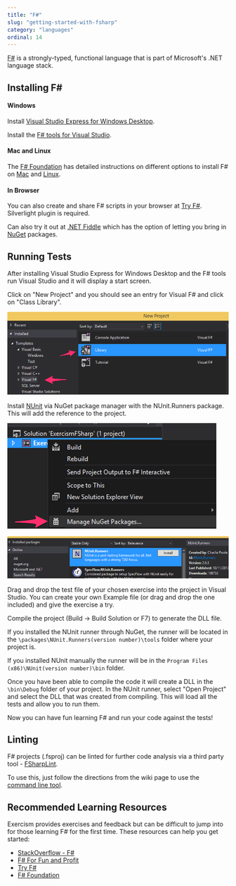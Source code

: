 ```yaml
---
title: "F#"
slug: "getting-started-with-fsharp"
category: "languages"
ordinal: 14
---
```


[F#](http://www.tryfsharp.org/Explore) is a strongly-typed, functional language that is part of Microsoft's .NET language stack.

## Installing F&#35;

#### Windows
Install [Visual Studio Express for Windows Desktop](http://www.visualstudio.com/downloads/download-visual-studio-vs#d-express-windows-desktop).

Install the [F# tools for Visual Studio](http://www.microsoft.com/en-us/download/details.aspx?id=41654).

#### Mac and Linux
The [F# Foundation](http://fsharp.org/) has detailed instructions on different options to install F# on [Mac](http://fsharp.org/use/mac/) and [Linux](http://fsharp.org/use/linux/).

#### In Browser
You can also create and share F# scripts in your browser at [Try F#](http://www.tryfsharp.org/Create). Silverlight plugin is required.

Can also try it out at [.NET Fiddle](https://dotnetfiddle.net/) which has the option of letting you bring in [NuGet](https://www.nuget.org/) packages.

## Running Tests
After installing Visual Studio Express for Windows Desktop and the F# tools run Visual Studio and it will display a start screen.

Click on "New Project" and you should see an entry for Visual F# and click on "Class Library".

![New Project](/app/img/setup/fsharp/newProject.png)

Install [NUnit](http://nunit.org/index.php?p=download) via NuGet package manager with the NUnit.Runners package. This will add the reference to the project.

![NuGet Package Manager](/app/img/setup/fsharp/manageNugetPackages.png)

![Installing NUnit](/app/img/setup/fsharp/installingNunit.png)

Drag and drop the test file of your chosen exercise into the project in Visual Studio. You can create your own Example file (or drag and drop the one included) and give the exercise a try.

Compile the project (Build -> Build Solution or F7) to generate the DLL file.

If you installed the NUnit runner through NuGet, the runner will be located in the ```\packages\NUnit.Runners(version number)\tools``` folder where your project is.

If you installed NUnit manually the runner will be in the ```Program Files (x86)\NUnit(version number)\bin``` folder.

Once you have been able to compile the code it will create a DLL in the ```\bin\Debug``` folder of your project. In the NUnit runner, select "Open Project" and select the DLL that was created from compiling. This will load all the tests and allow you to run them.

Now you can have fun learning F# and run your code against the tests!

## Linting
F# projects (.fsproj) can be linted for further code analysis via a third party tool - [FSharpLint](https://github.com/duckmatt/FSharpLint).

To use this, just follow the directions from the wiki page to use the [command line tool](https://github.com/duckmatt/FSharpLint/wiki/Console-Application).

## Recommended Learning Resources

Exercism provides exercises and feedback but can be difficult to jump into for those learning F# for the first time. These resources can help you get started:

* [StackOverflow - F#](http://stackoverflow.com/questions/tagged/f%23)
* [F# For Fun and Profit](http://fsharpforfunandprofit.com/)
* [Try F#](http://www.tryfsharp.org/Learn)
* [F# Foundation](http://fsharp.org/)
